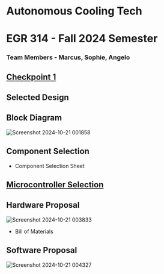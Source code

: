 # Autonomous Cooling Tech

# EGR 314 - Fall 2024 Semester

### Team Members - Marcus, Sophie, Angelo 

## [Checkpoint 1](https://autonomouscoolingtech.github.io/Team301.github.io/)

## Selected Design

## Block Diagram
![Screenshot 2024-10-21 001858](https://github.com/user-attachments/assets/d01f3d0a-dabc-4715-9b66-9dbd7232692d)

## Component Selection
* Component Selection Sheet

## [Microcontroller Selection](https://github.com/user-attachments/files/17456795/Team.301.microcontroller-selection.pdf)

## Hardware Proposal
![Screenshot 2024-10-21 003833](https://github.com/user-attachments/assets/9d02ca87-6500-4ce6-aaaf-03031168addf)
* Bill of Materials

## Software Proposal
![Screenshot 2024-10-21 004327](https://github.com/user-attachments/assets/44cd6e60-29cc-40d5-9fce-bbb8c80d2419)

